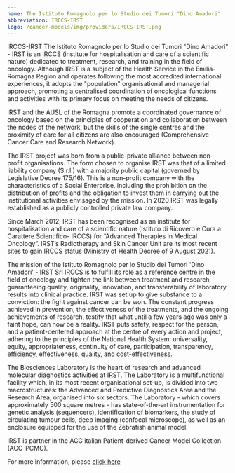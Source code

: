```yaml
---
name: The Istituto Romagnolo per lo Studio dei Tumori "Dino Amadori"
abbreviation: IRCCS-IRST
logo: /cancer-models/img/providers/IRCCS-IRST.png
---
```

IRCCS-IRST
The Istituto Romagnolo per lo Studio dei Tumori "Dino Amadori" - IRST is an IRCCS (institute for hospitalisation and care of a scientific nature) dedicated to treatment, research, and training in the field of oncology. Although IRST is a subject of the Health Service in the Emilia-Romagna Region and operates following the most accredited international experiences, it adopts the "population" organisational and managerial approach, promoting a centralised coordination of oncological functions and activities with its primary focus on meeting the needs of citizens.

IRST and the AUSL of the Romagna promote a coordinated governance of oncology based on the principles of cooperation and collaboration between the nodes of the network, but the skills of the single centres and the proximity of care for all citizens are also encouraged (Comprehensive Cancer Care and Research Network).

The IRST project was born from a public-private alliance between non-profit organisations. The form chosen to organise IRST was that of a limited liability company (S.r.l.) with a majority public capital (governed by Legislative Decree 175/16). This is a non-profit company with the characteristics of a Social Enterprise, including the prohibition on the distribution of profits and the obligation to invest them in carrying out the institutional activities envisaged by the mission. In 2020 IRST was legally established as a publicly controlled private law company.

Since March 2012, IRST has been recognised as an institute for hospitalisation and care of a scientific nature (Istituto di Ricovero e Cura a Carattere Scientifico- IRCCS) for “Advanced Therapies in Medical Oncology”. IRST’s Radiotherapy and Skin Cancer Unit are its most recent sites to gain IRCCS status (Ministry of Health Decree of 9 August 2021).

The mission of the Istituto Romagnolo per lo Studio dei Tumori 'Dino Amadori' - IRST Srl IRCCS is to fulfill its role as a reference centre in the field of oncology and tighten the link between treatment and research, guaranteeing quality, originality, innovation, and transferability of laboratory results into clinical practice. IRST was set up to give substance to a conviction: the fight against cancer can be won. The constant progress achieved in prevention, the effectiveness of the treatments, and the ongoing achievements of research, testify that what until a few years ago was only a faint hope, can now be a reality. IRST puts safety, respect for the person, and a patient-centered approach at the centre of every action and project, adhering to the principles of the National Health System: universality, equity, appropriateness, continuity of care, participation, transparency, efficiency, effectiveness, quality, and cost-effectiveness.

The Biosciences Laboratory is the heart of research and advanced molecular diagnostics activities at IRST. The Laboratory is a multifunctional facility which, in its most recent organisational set-up, is divided into two macrostructures: the Advanced and Predictive Diagnostics Area and the Research Area, organised into six sectors. The Laboratory - which covers approximately 500 square metres - has state-of-the-art instrumentation for genetic analysis (sequencers), identification of biomarkers, the study of circulating tumour cells, deep imaging (confocal microscope), as well as an enclosure equipped for the use of the Zebrafish animal model.

IRST is partner in the ACC italian Patient-derived Cancer Model Collection (ACC-PCMC).

For more information, please [click here](https://www.irst.emr.it/it/)
